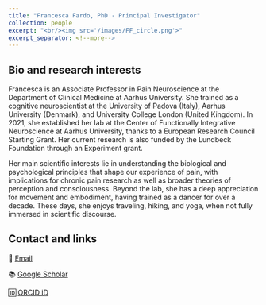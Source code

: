```yaml
---
title: "Francesca Fardo, PhD - Principal Investigator"
collection: people
excerpt: "<br/><img src='/images/FF_circle.png'>"
excerpt_separator: <!--more-->
---
```


<!--more-->
## Bio and research interests
Francesca is an Associate Professor in Pain Neuroscience at the Department of Clinical Medicine at Aarhus University. She trained as a cognitive neuroscientist at the University of Padova (Italy), Aarhus University (Denmark), and University College London (United Kingdom). In 2021, she established her lab at the Center of Functionally Integrative Neuroscience at Aarhus University, thanks to a European Research Council Starting Grant. Her current research is also funded by the Lundbeck Foundation through an Experiment grant.

Her main scientific interests lie in understanding the biological and psychological principles that shape our experience of pain, with implications for chronic pain research as well as broader theories of perception and consciousness. Beyond the lab, she has a deep appreciation for movement and embodiment, having trained as a dancer for over a decade. These days, she enjoys traveling, hiking, and yoga, when not fully immersed in scientific discourse. 



## Contact and links
📧 [Email](mailto:francesca@cfin.au.dk)

📚 [Google Scholar](https://scholar.google.dk/citations?user=yvji9rgAAAAJ&hl=en)

🆔 [ORCID iD](https://orcid.org/0000-0002-9974-6261)
